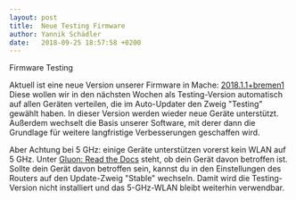 ```yaml
---
layout: post
title:  Neue Testing Firmware 
author: Yannik Schädler
date:   2018-09-25 18:57:58 +0200
---
```


Firmware Testing

Aktuell ist eine neue Version unserer Firmware in Mache: [2018.1.1+bremen1](https://downloads.bremen.freifunk.net/firmware/all/)
 Diese wollen wir in den nächsten Wochen als Testing-Version automatisch auf allen Geräten verteilen, die im Auto-Updater den Zweig "Testing" gewählt haben.
In dieser Version werden wieder neue Geräte unterstützt. Außerdem wechselt die Basis unserer Software, mit derer dann die Grundlage für weitere langfristige Verbesserungen geschaffen wird.

Aber Achtung bei 5 GHz: einige Geräte unterstützen vorerst kein WLAN auf 5 GHz. Unter  [Gluon: Read the Docs](https://gluon.readthedocs.io/en/v2018.1.x/releases/v2018.1.html) steht, ob dein Gerät davon betroffen ist.
Sollte dein Gerät davon betroffen sein, kannst du in den Einstellungen des Routers auf den Update-Zweig "Stable" wechseln. Damit wird die Testing-Version nicht installiert und das 5-GHz-WLAN bleibt weiterhin verwendbar.

